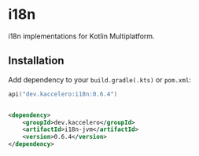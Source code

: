 # i18n

i18n implementations for Kotlin Multiplatform.

## Installation

Add dependency to your `build.gradle(.kts)` or `pom.xml`:

```kotlin
api("dev.kaccelero:i18n:0.6.4")
```

```xml

<dependency>
    <groupId>dev.kaccelero</groupId>
    <artifactId>i18n-jvm</artifactId>
    <version>0.6.4</version>
</dependency>
```
